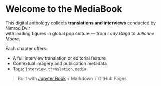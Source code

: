 # Welcome to the MediaBook

This digital anthology collects **translations and interviews** conducted by Nimrod Dvir  
with leading figures in global pop culture — from *Lady Gaga* to *Julianne Moore*.  

Each chapter offers:
- A full interview translation or editorial feature  
- Contextual imagery and publication metadata  
- Tags: `interview`, `translation`, `media`

> Built with [Jupyter Book](https://jupyterbook.org) + Markdown + GitHub Pages.

